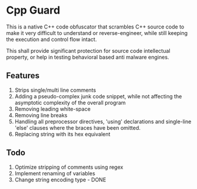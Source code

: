 # Cpp Guard

This is a native C++ code obfuscator that scrambles C++ source code to make it very difficult to understand or reverse-engineer, while still keeping the execution and control flow intact. 

This shall provide significant protection for source code intellectual property, or help in testing behavioral based anti malware engines. 

## Features

1. Strips single/multi line comments
2. Adding a pseudo-complex junk code snippet, while not affecting the asymptotic complexity of the overall program
3. Removing leading white-space
4. Removing line breaks
5. Handling all preprocessor directives, 'using' declarations and single-line 'else' clauses where the braces have been omitted.
6. Replacing string with its hex equivalent

## Todo

1. Optimize stripping of comments using regex
2. Implement renaming of variables
3. Change string encoding type - DONE
